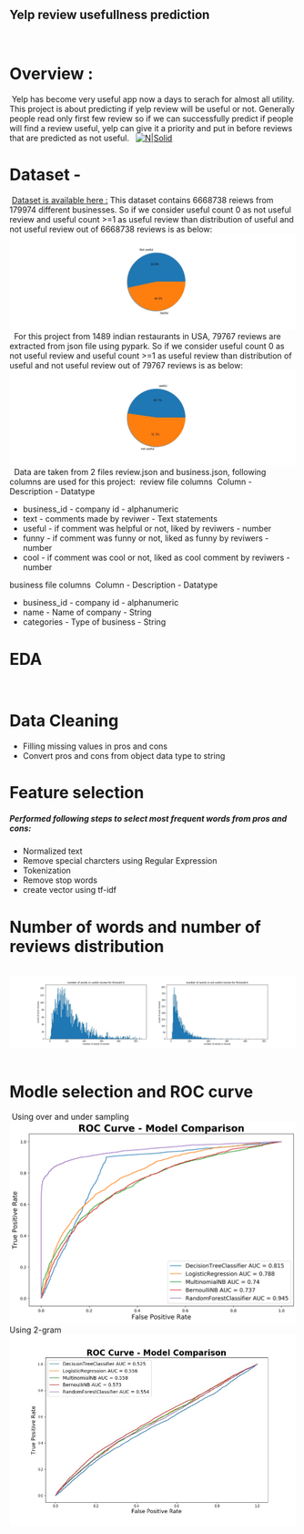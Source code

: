 

## Yelp review usefullness prediction
​
​
# Overview : 
​
Yelp has become very useful app now a days to serach for almost all utility. This project is about predicting if yelp review will be useful or not. Generally people read only first few review so if we can successfully predict if people will find a review useful, yelp can give it a priority and put in before reviews that are predicted as not useful.
​
​
[![N|Solid](https://images.app.goo.gl/2RpbrthcxcdqFMgS6)](https://nodesource.com/products/nsolid)
​
# Dataset - 
​
[Dataset is available here :](https://www.yelp.com/dataset/challenge)
This dataset contains 6668738 reiews from 179974 different businesses. So if we consider useful count 0 as not useful review and useful count >=1 as useful review than distribution of useful and not useful review out of 6668738 reviews is as below:
​
![Image description](image/total_business_usefulness_review.jpg)
​
​
For this project from 1489 indian restaurants in USA, 79767 reviews are extracted from json file using pypark. So if we consider useful count 0 as not useful review and useful count >=1 as useful review than distribution of useful and not useful review out of 79767 reviews is as below:
​
​
![Image description](image/indian_resto_usefulness_review.jpg)
​
​
Data are taken from 2 files review.json and business.json, following columns are used for this project:
​
review file columns
​
        Column - Description - Datatype
        
  - business_id - company id - alphanumeric
  - text - comments made by reviwer - Text statements
  - useful - if comment was helpful or not, liked by reviwers - number
  - funny - if comment was funny or not, liked as funny by reviwers - number
  - cool - if comment was cool or not, liked as cool comment by reviwers - number
  
business file columns
​
        Column - Description - Datatype
        
  - business_id - company id - alphanumeric
  - name - Name of company - String
  - categories - Type of business - String
​
# EDA
​
# Data Cleaning
- Filling missing values in pros and cons
- Convert pros and cons from object data type to string
    
# Feature selection
##### Performed following steps to select most frequent words from pros and cons:
- Normalized text 
- Remove special charcters using Regular Expression
- Tokenization
- Remove stop words
- create vector using tf-idf
​
# Number of words and number of reviews distribution
​
![Image description](image/thresold6.jpg)
​
​
# Modle selection and ROC curve
​
Using over and under sampling
​
![Image description](image/roc_curve_tfidf_thresold_3.png)
​
Using 2-gram 
​
![Image description](image/2_gram_roc_useful_cool_funny_feature1000.jpg)
​
​
​
​
​
​
​
​
​
​
​
​
   
​
​
​
